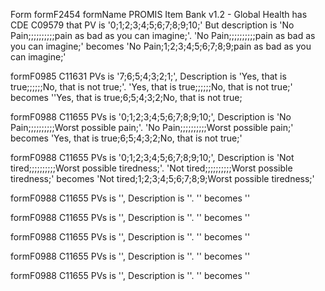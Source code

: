 Form formF2454 formName PROMIS Item Bank v1.2 - Global Health has CDE C09579 that PV is '0;1;2;3;4;5;6;7;8;9;10;' But description is 'No Pain;;;;;;;;;;pain as bad as you can imagine;'.
'No Pain;;;;;;;;;;pain as bad as you can imagine;' becomes 'No Pain;1;2;3;4;5;6;7;8;9;pain as bad as you can imagine;'

formF0985 C11631  PVs is '7;6;5;4;3;2;1;', Description is 'Yes, that is true;;;;;;No, that is not true;'.
'Yes, that is true;;;;;;No, that is not true;' becomes ''Yes, that is true;6;5;4;3;2;No, that is not true;

formF0988 C11655  PVs is '0;1;2;3;4;5;6;7;8;9;10;', Description is 'No Pain;;;;;;;;;;Worst possible pain;'.
'No Pain;;;;;;;;;;Worst possible pain;' becomes 'Yes, that is true;6;5;4;3;2;No, that is not true;'

formF0988 C11655  PVs is '0;1;2;3;4;5;6;7;8;9;10;', Description is 'Not tired;;;;;;;;;;Worst possible tiredness;'.
'Not tired;;;;;;;;;;Worst possible tiredness;' becomes 'Not tired;1;2;3;4;5;6;7;8;9;Worst possible tiredness;'

formF0988 C11655  PVs is '', Description is ''.
'' becomes ''

formF0988 C11655  PVs is '', Description is ''.
'' becomes ''

formF0988 C11655  PVs is '', Description is ''.
'' becomes ''

formF0988 C11655  PVs is '', Description is ''.
'' becomes ''

formF0988 C11655  PVs is '', Description is ''.
'' becomes ''

